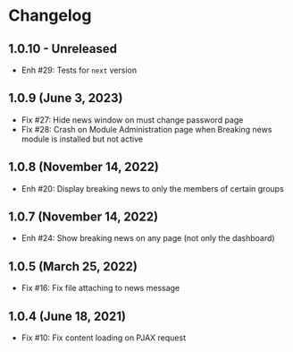Changelog
=========

1.0.10 - Unreleased
-----------------------
- Enh #29: Tests for `next` version

1.0.9 (June 3, 2023)
--------------------
- Fix #27: Hide news window on must change password page
- Fix #28: Crash on Module Administration page when Breaking news module is installed but not active

1.0.8 (November 14, 2022)
-------------------------
- Enh #20: Display breaking news to only the members of certain groups


1.0.7 (November 14, 2022)
-------------------------
- Enh #24: Show breaking news on any page (not only the dashboard)


1.0.5 (March 25, 2022)
----------------------
- Fix #16: Fix file attaching to news message


1.0.4 (June 18, 2021)
---------------------
- Fix #10: Fix content loading on PJAX request
